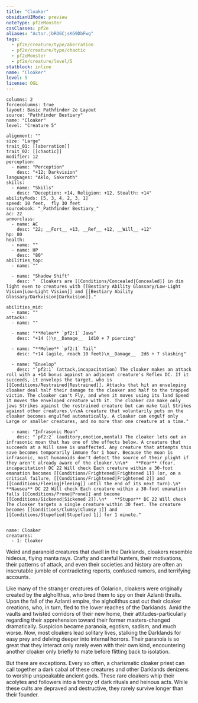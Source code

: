 ```yaml
---
title: "Cloaker"
obsidianUIMode: preview
noteType: pf2eMonster
cssClasses: pf2e
aliases: "Actor.jbROGCjsKG9DbFwg" 
tags:
  - pf2e/creature/type/aberration
  - pf2e/creature/type/chaotic
  - pf2eMonster
  - pf2e/creature/level/5
statblock: inline
name: "Cloaker"
level: 5
license: OGL
---
```


```statblock
columns: 2
forcecolumns: true
layout: Basic Pathfinder 2e Layout
source: "Pathfinder Bestiary"
name: "Cloaker"
level: "Creature 5"

alignment: ""
size: "Large"
trait_01: [[aberration]]
trait_02: [[chaotic]]
modifier: 12
perception:
  - name: "Perception"
    desc: "+12; Darkvision"
languages: "Aklo, Sakvroth"
skills:
  - name: "Skills"
    desc: "Deception: +14, Religion: +12, Stealth: +14"
abilityMods: [5, 3, 4, 2, 3, 1]
speed: 10 feet,  fly 30 feet
sourcebook: "_Pathfinder Bestiary_"
ac: 22
armorclass:
  - name: AC
    desc: "22; __Fort__ +13, __Ref__ +12, __Will__ +12"
hp: 80
health:
  - name: ""
  - name: HP
    desc: "80"
abilities_top:
  - name: ""

  - name: "Shadow Shift"
    desc: "  Cloakers are [[Conditions/Concealed|Concealed]] in dim light even to creatures with [[Bestiary Ability Glossary/Low-Light Vision|Low-Light Vision]] and [[Bestiary Ability Glossary/Darkvision|Darkvision]]."

abilities_mid:
  - name: ""
attacks:
  - name: ""

  - name: "**Melee** `pf2:1` Jaws"
    desc: "+14 ()\n__Damage__  1d10 + 7 piercing"

  - name: "**Melee** `pf2:1` Tail"
    desc: "+14 (agile, reach 10 feet)\n__Damage__  2d6 + 7 slashing"

  - name: "Envelop"
    desc: "`pf2:1` (attack,incapacitation) The cloaker makes an attack roll with a +14 bonus against an adjacent creature's Reflex DC. If it succeeds, it envelops the target, who is [[Conditions/Restrained|Restrained]]. Attacks that hit an enveloping cloaker deal half their damage to the cloaker and half to the trapped victim. The cloaker can't Fly, and when it moves using its land Speed it moves the enveloped creature with it. The cloaker can make only jaws Strikes against the restrained creature but can make tail Strikes against other creatures.\n\nA creature that voluntarily puts on the cloaker becomes engulfed automatically. A cloaker can engulf only Large or smaller creatures, and no more than one creature at a time."

  - name: "Infrasonic Moan"
    desc: "`pf2:2` (auditory,emotion,mental) The cloaker lets out an infrasonic moan that has one of the effects below. A creature that succeeds at a Will save is unaffected. Any creature that attempts this save becomes temporarily immune for 1 hour. Because the moan is infrasonic, most humanoids don't detect the source of their plight if they aren't already aware of the cloaker.\n\n*   **Fear** (fear, incapacitation) DC 22 Will check Each creature within a 30-foot emanation becomes [[Conditions/Frightened|Frightened 1]] (or, on a critical failure, [[Conditions/Frightened|Frightened 2]] and [[Conditions/Fleeing|Fleeing]] until the end of its next turn).\n*   **Nausea** DC 22 Will check Each creature within a 30-foot emanation falls [[Conditions/Prone|Prone]] and become [[Conditions/Sickened|Sickened 2]].\n*   **Stupor** DC 22 Will check The cloaker targets a single creature within 30 feet. The creature becomes [[Conditions/Clumsy|Clumsy 1]] and [[Conditions/Stupefied|Stupefied 1]] for 1 minute."
 
```

```encounter-table
name: Cloaker
creatures:
  - 1: Cloaker
```



Weird and paranoid creatures that dwell in the Darklands, cloakers resemble hideous, flying manta rays. Crafty and careful hunters, their motivations, their patterns of attack, and even their societies and history are often an inscrutable jumble of contradicting reports, confused rumors, and terrifying accounts.

Like many of the stranger creatures of Golarion, cloakers were originally created by the alghollthus, who bred them to spy on their Azlanti thralls. Upon the fall of the Azlanti empire, the alghollthus cast out their cloaker creations, who, in turn, fled to the lower reaches of the Darklands. Amid the vaults and twisted corridors of their new home, their attitudes-particularly regarding their apprehension toward their former masters-changed dramatically. Suspicion became paranoia, egotism, sadism, and much worse. Now, most cloakers lead solitary lives, stalking the Darklands for easy prey and delving deeper into internal horrors. Their paranoia is so great that they interact only rarely even with their own kind, encountering another cloaker only briefly to mate before flitting back to isolation.

But there are exceptions. Every so often, a charismatic cloaker priest can call together a dark cabal of these creatures and other Darklands denizens to worship unspeakable ancient gods. These rare cloakers whip their acolytes and followers into a frenzy of dark rituals and heinous acts. While these cults are depraved and destructive, they rarely survive longer than their founder.

